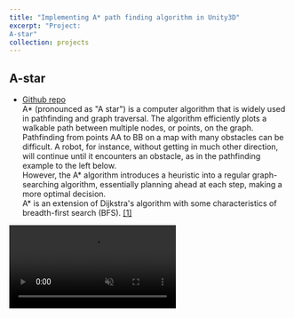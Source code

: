 ```yaml
---
title: "Implementing A* path finding algorithm in Unity3D"
excerpt: "Project:
A-star"
collection: projects
---
```


## A-star
* [Github repo](https://github.com/benymaxparsa/A-Star-Algorithm)    
A* (pronounced as "A star") is a computer algorithm that is widely used in pathfinding and graph traversal. The algorithm efficiently plots a walkable path between multiple nodes, or points, on the graph.  
Pathfinding from points AA to BB on a map with many obstacles can be difficult. A robot, for instance, without getting in much other direction, will continue until it encounters an obstacle, as in the pathfinding example to the left below.  
However, the A* algorithm introduces a heuristic into a regular graph-searching algorithm, essentially planning ahead at each step, making a more optimal decision.  
A* is an extension of Dijkstra's algorithm with some characteristics of breadth-first search (BFS). [[1]](https://brilliant.org/wiki/a-star-search/)  
<video src="https://user-images.githubusercontent.com/51443025/162410327-984fb87c-e5e5-4bab-bb18-d359f3bf3770.mp4" data-canonical-src="https://user-images.githubusercontent.com/51443025/162410327-984fb87c-e5e5-4bab-bb18-d359f3bf3770.mp4" controls="controls" muted="muted" class="d-block rounded-bottom-2 border-top width-fit" style="max-height:440px;">

  </video>



